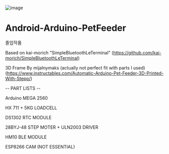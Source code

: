 ![image](https://user-images.githubusercontent.com/85036337/191535820-c8247daa-ca5f-440d-856d-cfb86115c1d9.png)

# Android-Arduino-PetFeeder
졸업작품

Based on kai-morich "SimpleBluetoothLeTerminal"
(https://github.com/kai-morich/SimpleBluetoothLeTerminal)

3D Frame By mijalnymaks (actually not perfect fit with parts I used)
(https://www.instructables.com/Automatic-Arduino-Pet-Feeder-3D-Printed-With-Stepp/) 

-- PART LISTS --

Arduino MEGA 2560

HX 711 + 5KG LOADCELL

DS1302 RTC MODULE

28BYJ-48 STEP MOTER + ULN2003 DRIVER

HM10 BLE MODULE

ESP8266 CAM (NOT ESSENTIAL)
